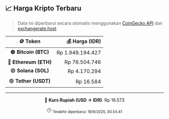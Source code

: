

<!-- HARGA_KRIPTO -->
## 📈 Harga Kripto Terbaru

> Data ini diperbarui secara otomatis menggunakan [CoinGecko API](https://www.coingecko.com/) dan [exchangerate.host](https://exchangerate.host/)

<div align="center">

| 🪙 Token | 💰 Harga (IDR) |
|:------:|---------------:|
| 🟠 **Bitcoin (BTC)**   | Rp 1.949.194.427 |
| 🔵 **Ethereum (ETH)**  | Rp 76.504.746 |
| 🟣 **Solana (SOL)**    | Rp 4.170.294 |
| 🟢 **Tether (USDT)**   | Rp 16.584 |

---

💱 **Kurs Rupiah (USD → IDR)**: Rp 16.573

🕒 <sub>Terakhir diperbarui: 19/9/2025, 00.54.41</sub>

</div>
<!-- /HARGA_KRIPTO -->